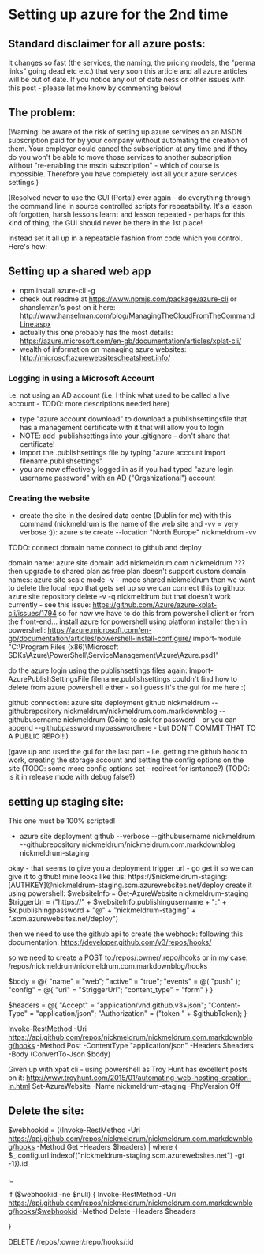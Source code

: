 # Setting up azure for the 2nd time

## Standard disclaimer for all azure posts:

It changes so fast (the services, the naming, the pricing models, the "perma links" going dead etc etc.) that very soon this article and all azure articles will be out of date. If you notice any out of date ness or other issues with this post - please let me know by commenting below!

## The problem:

(Warning: be aware of the risk of setting up azure services on an MSDN subscription paid for by your company without automating the creation of them. Your employer could cancel the subscription at any time and if they do you won't be able to move those services to another subscription without "re-enabling the msdn subscription" - which of course is impossible. Therefore you have completely lost all your azure services settings.)

(Resolved never to use the GUI (Portal) ever again - do everything through the command line in source controlled scripts for repeatability. It's a lesson oft forgotten, harsh lessons learnt and lesson repeated - perhaps for this kind of thing, the GUI should never be there in the 1st place!

Instead set it all up in a repeatable fashion from code which you control. Here's how:

## Setting up a shared web app

 * npm install azure-cli -g
 * check out readme at https://www.npmjs.com/package/azure-cli or shansleman's post on it here: http://www.hanselman.com/blog/ManagingTheCloudFromTheCommandLine.aspx
 * actually this one probably has the most details: https://azure.microsoft.com/en-gb/documentation/articles/xplat-cli/
 * wealth of information on managing azure websites: http://microsoftazurewebsitescheatsheet.info/

### Logging in using a Microsoft Account

i.e. not using an AD account
(i.e. I think what used to be called a live account - TODO: more descriptions needed here)

 * type "azure account download" to download a publishsettingsfile that has a management certificate with it that will allow you to login
 * NOTE: add .publishsettings into your .gitignore - don't share that certificate!
 * import the .publishsettings file by typing "azure account import filename.publishsettings"
 * you are now effectively logged in as if you had typed "azure login username password" with an AD ("Organizational") account

### Creating the website

 * create the site in the desired data centre (Dublin for me) with this command (nickmeldrum is the name of the web site and -vv = very verbose :)):
  azure site create --location "North Europe" nickmeldrum -vv

TODO:
connect domain name
connect to github and deploy

 domain name: 
  azure site domain add nickmeldrum.com nickmeldrum ???
 then upgrade to shared plan as free plan doesn't support custom domain names:
  azure site scale mode -v --mode shared nickmeldrum
 then we want to delete the local repo that gets set up so we can connect this to github:
  azure site repository delete -v -q nickmeldrum
  but that doesn't work currently - see this issue:
    https://github.com/Azure/azure-xplat-cli/issues/1794
  so for now we have to do this from powershell client or from the front-end...
  install azure for powershell using platform installer then in powershell: https://azure.microsoft.com/en-gb/documentation/articles/powershell-install-configure/
    import-module "C:\Program Files (x86)\Microsoft SDKs\Azure\PowerShell\ServiceManagement\Azure\Azure.psd1"

   do the azure login using the publishsettings files again:
  Import-AzurePublishSettingsFile filename.publishsettings
couldn't find how to delete from azure powershell either - so i guess it's the gui for me here :(

 github connection:
  azure site deployment github nickmeldrum --githubrepository nickmeldrum/nickmeldrum.com.markdownblog --githubusername nickmeldrum
   (Going to ask for password - or you can append --githubpassword mypasswordhere - but DON'T COMMIT THAT TO A PUBLIC REPO!!!)

(gave up and used the gui for the last part - i.e. getting the github hook to work, creating the storage account and setting the config options on the site (TODO: some more config options set - redirect for isntance?)
(TODO: is it in release mode with debug false?)

## setting up staging site:

This one must be 100% scripted!

  * azure site deployment github --verbose --githubusername nickmeldrum --githubrepository nickmeldrum/nickmeldrum.com.markdownblog nickmeldrum-staging

  okay - that seems to give you a deployment trigger url - go get it so we can give it to github!
 mine looks like this: https://$nickmeldrum-staging:[AUTHKEY]@nickmeldrum-staging.scm.azurewebsites.net/deploy
create it using powershell:
$websiteInfo = Get-AzureWebsite nickmeldrum-staging
$triggerUrl = ("https://" + $websiteInfo.publishingusername + ":" + $x.publishingpassword + "@" + "nickmeldrum-staging" + ".scm.azurewebsites.net/deploy")

then we need to use the github api to create the webhook:
following this documentation: https://developer.github.com/v3/repos/hooks/

so we need to create a POST to:/repos/:owner/:repo/hooks
or in my case: /repos/nickmeldrum/nickmeldrum.com.markdownblog/hooks

$body = @{
  "name" = "web";
  "active" = "true";
  "events" = @(
    "push"
  );
  "config" = @{
    "url" = "$triggerUrl";
    "content_type" = "form"
  }
}

$headers = @{
    "Accept" = "application/vnd.github.v3+json";
    "Content-Type" = "application/json";
    "Authorization" = ("token " + $githubToken);
}

Invoke-RestMethod -Uri https://api.github.com/repos/nickmeldrum/nickmeldrum.com.markdownblog/hooks -Method Post -ContentType "application/json" -Headers $headers -Body (ConvertTo-Json $body)

Given up with xpat cli - using powershell as Troy Hunt has excellent posts on it:
http://www.troyhunt.com/2015/01/automating-web-hosting-creation-in.html
Set-AzureWebsite -Name nickmeldrum-staging -PhpVersion Off

## Delete the site:

$webhookid = ((Invoke-RestMethod -Uri https://api.github.com/repos/nickmeldrum/nickmeldrum.com.markdownblog/hooks -Method Get -Headers $headers) | where { $_.config.url.indexof("nickmeldrum-staging.scm.azurewebsites.net") -gt -1}).id

._

if ($webhookid -ne $null) {
    Invoke-RestMethod -Uri https://api.github.com/repos/nickmeldrum/nickmeldrum.com.markdownblog/hooks/$webhookid -Method Delete -Headers $headers

}

DELETE /repos/:owner/:repo/hooks/:id
